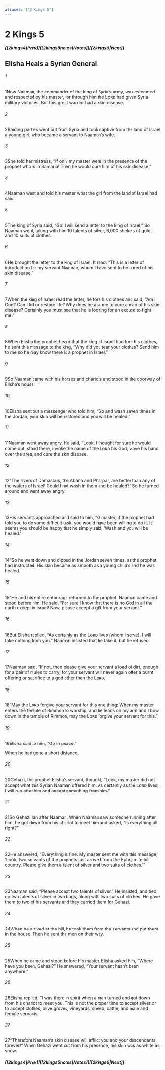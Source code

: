 ```yaml
---
aliases: ["2 Kings 5"]
---
```

# 2 Kings 5
##### <span class=arrow-left></span>[[2kings4|Prev]]<span class=navigation-separator></span>[[2kings5notes|Notes]]<span class=navigation-separator></span>[[2kings6|Next]]<span class=arrow-right></span>
## Elisha Heals a Syrian General
###### 1
<span class=verse-first>1</span>Now Naaman, the commander of the king of Syria’s army, was esteemed and respected by his master, for through him the Lᴏʀᴅ had given Syria military victories. But this great warrior had a skin disease.
###### 2
<span class=verse-body>2</span>Raiding parties went out from Syria and took captive from the land of Israel a young girl, who became a servant to Naaman’s wife.
###### 3
<span class=verse-body>3</span>She told her mistress, “If only my master were in the presence of the prophet who is in Samaria! Then he would cure him of his skin disease.”
###### 4
<span class=verse-body>4</span>Naaman went and told his master what the girl from the land of Israel had said.
###### 5
<span class=verse-body>5</span>The king of Syria said, “Go! I will send a letter to the king of Israel.” So Naaman went, taking with him 10 talents of silver, 6,000 shekels of gold, and 10 suits of clothes.
<div class=paragraph-break></div>

###### 6
<span class=verse-first>6</span>He brought the letter to the king of Israel. It read: “This is a letter of introduction for my servant Naaman, whom I have sent to be cured of his skin disease.”
###### 7
<span class=verse-body>7</span>When the king of Israel read the letter, he tore his clothes and said, “Am I God? Can I kill or restore life? Why does he ask me to cure a man of his skin disease? Certainly you must see that he is looking for an excuse to fight me!”
<div class=paragraph-break></div>

###### 8
<span class=verse-first>8</span>When Elisha the prophet heard that the king of Israel had torn his clothes, he sent this message to the king, “Why did you tear your clothes? Send him to me so he may know there is a prophet in Israel.”
###### 9
<span class=verse-body>9</span>So Naaman came with his horses and chariots and stood in the doorway of Elisha’s house.
###### 10
<span class=verse-body>10</span>Elisha sent out a messenger who told him, “Go and wash seven times in the Jordan; your skin will be restored and you will be healed.”
###### 11
<span class=verse-body>11</span>Naaman went away angry. He said, “Look, I thought for sure he would come out, stand there, invoke the name of the Lᴏʀᴅ his God, wave his hand over the area, and cure the skin disease.
###### 12
<span class=verse-body>12</span>“The rivers of Damascus, the Abana and Pharpar, are better than any of the waters of Israel! Could I not wash in them and be healed?” So he turned around and went away angry.
###### 13
<span class=verse-body>13</span>His servants approached and said to him, “O master, if the prophet had told you to do some difficult task, you would have been willing to do it. It seems you should be happy that he simply said, ‘Wash and you will be healed.’
###### 14
<span class=verse-body>14</span>“So he went down and dipped in the Jordan seven times, as the prophet had instructed. His skin became as smooth as a young child’s and he was healed.
<div class=paragraph-break></div>

###### 15
<span class=verse-first>15</span>“He and his entire entourage returned to the prophet. Naaman came and stood before him. He said, “For sure I know that there is no God in all the earth except in Israel! Now, please accept a gift from your servant.”
###### 16
<span class=verse-body>16</span>But Elisha replied, “As certainly as the Lᴏʀᴅ lives (whom I serve), I will take nothing from you.” Naaman insisted that he take it, but he refused.
###### 17
<span class=verse-body>17</span>Naaman said, “If not, then please give your servant a load of dirt, enough for a pair of mules to carry, for your servant will never again offer a burnt offering or sacrifice to a god other than the Lᴏʀᴅ.
###### 18
<span class=verse-body>18</span>“May the Lᴏʀᴅ forgive your servant for this one thing: When my master enters the temple of Rimmon to worship, and he leans on my arm and I bow down in the temple of Rimmon, may the Lᴏʀᴅ forgive your servant for this.”
###### 19
<span class=verse-body>19</span>Elisha said to him, “Go in peace.”
<div class=paragraph-break></div>

When he had gone a short distance,
<div class=paragraph-break></div>

###### 20
<span class=verse-first>20</span>Gehazi, the prophet Elisha’s servant, thought, “Look, my master did not accept what this Syrian Naaman offered him. As certainly as the Lᴏʀᴅ lives, I will run after him and accept something from him.”
###### 21
<span class=verse-body>21</span>So Gehazi ran after Naaman. When Naaman saw someone running after him, he got down from his chariot to meet him and asked, “Is everything all right?”
###### 22
<span class=verse-body>22</span>He answered, “Everything is fine. My master sent me with this message, ‘Look, two servants of the prophets just arrived from the Ephraimite hill country. Please give them a talent of silver and two suits of clothes.’”
###### 23
<span class=verse-body>23</span>Naaman said, “Please accept two talents of silver.” He insisted, and tied up two talents of silver in two bags, along with two suits of clothes. He gave them to two of his servants and they carried them for Gehazi.
###### 24
<span class=verse-body>24</span>When he arrived at the hill, he took them from the servants and put them in the house. Then he sent the men on their way.
###### 25
<span class=verse-body>25</span>When he came and stood before his master, Elisha asked him, “Where have you been, Gehazi?” He answered, “Your servant hasn’t been anywhere.”
<div class=paragraph-break></div>

###### 26
<span class=verse-first>26</span>Elisha replied, “I was there in spirit when a man turned and got down from his chariot to meet you. This is not the proper time to accept silver or to accept clothes, olive groves, vineyards, sheep, cattle, and male and female servants.
###### 27
<span class=verse-body>27</span>“Therefore Naaman’s skin disease will afflict you and your descendants forever!” When Gehazi went out from his presence, his skin was as white as snow.
##### <span class=arrow-left></span>[[2kings4|Prev]]<span class=navigation-separator></span>[[2kings5notes|Notes]]<span class=navigation-separator></span>[[2kings6|Next]]<span class=arrow-right></span>